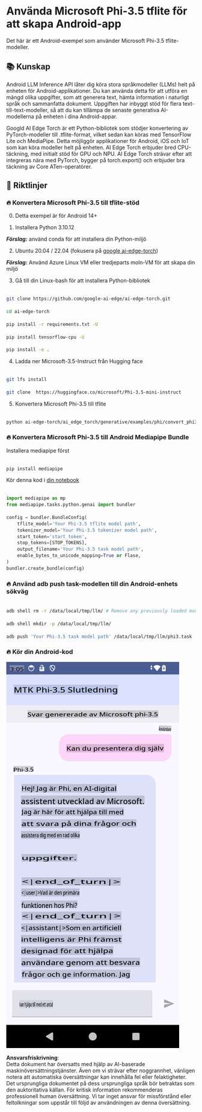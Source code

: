 # **Använda Microsoft Phi-3.5 tflite för att skapa Android-app**

Det här är ett Android-exempel som använder Microsoft Phi-3.5 tflite-modeller.

## **📚 Kunskap**

Android LLM Inference API låter dig köra stora språkmodeller (LLMs) helt på enheten för Android-applikationer. Du kan använda detta för att utföra en mängd olika uppgifter, som att generera text, hämta information i naturligt språk och sammanfatta dokument. Uppgiften har inbyggt stöd för flera text-till-text-modeller, så att du kan tillämpa de senaste generativa AI-modellerna på enheten i dina Android-appar.

Googld AI Edge Torch är ett Python-bibliotek som stödjer konvertering av PyTorch-modeller till .tflite-format, vilket sedan kan köras med TensorFlow Lite och MediaPipe. Detta möjliggör applikationer för Android, iOS och IoT som kan köra modeller helt på enheten. AI Edge Torch erbjuder bred CPU-täckning, med initialt stöd för GPU och NPU. AI Edge Torch strävar efter att integreras nära med PyTorch, bygger på torch.export() och erbjuder bra täckning av Core ATen-operatörer.

## **🪬 Riktlinjer**

### **🔥 Konvertera Microsoft Phi-3.5 till tflite-stöd**

0. Detta exempel är för Android 14+

1. Installera Python 3.10.12

***Förslag:*** använd conda för att installera din Python-miljö

2. Ubuntu 20.04 / 22.04 (fokusera på [google ai-edge-torch](https://github.com/google-ai-edge/ai-edge-torch))

***Förslag:*** Använd Azure Linux VM eller tredjeparts moln-VM för att skapa din miljö

3. Gå till din Linux-bash för att installera Python-bibliotek

```bash

git clone https://github.com/google-ai-edge/ai-edge-torch.git

cd ai-edge-torch

pip install -r requirements.txt -U 

pip install tensorflow-cpu -U

pip install -e .

```

4. Ladda ner Microsoft-3.5-Instruct från Hugging face

```bash

git lfs install

git clone  https://huggingface.co/microsoft/Phi-3.5-mini-instruct

```

5. Konvertera Microsoft Phi-3.5 till tflite

```bash

python ai-edge-torch/ai_edge_torch/generative/examples/phi/convert_phi3_to_tflite.py --checkpoint_path  Your Microsoft Phi-3.5-mini-instruct path --tflite_path Your Microsoft Phi-3.5-mini-instruct tflite path  --prefill_seq_len 1024 --kv_cache_max_len 1280 --quantize True

```

### **🔥 Konvertera Microsoft Phi-3.5 till Android Mediapipe Bundle**

Installera mediapipe först

```bash

pip install mediapipe

```

Kör denna kod i [din notebook](../../../../../../code/09.UpdateSamples/Aug/Android/convert/convert_phi.ipynb)

```python

import mediapipe as mp
from mediapipe.tasks.python.genai import bundler

config = bundler.BundleConfig(
    tflite_model='Your Phi-3.5 tflite model path',
    tokenizer_model='Your Phi-3.5 tokenizer model path',
    start_token='start_token',
    stop_tokens=[STOP_TOKENS],
    output_filename='Your Phi-3.5 task model path',
    enable_bytes_to_unicode_mapping=True or Flase,
)
bundler.create_bundle(config)

```

### **🔥 Använd adb push task-modellen till din Android-enhets sökväg**

```bash

adb shell rm -r /data/local/tmp/llm/ # Remove any previously loaded models

adb shell mkdir -p /data/local/tmp/llm/

adb push 'Your Phi-3.5 task model path' /data/local/tmp/llm/phi3.task

```

### **🔥 Kör din Android-kod**

![demo](../../../../../../translated_images/demo.8981711efb5a9cee5dcd835f66b3b31b94b4f3e527300e15a98a0d48863b9fbd.sv.png)

**Ansvarsfriskrivning**:  
Detta dokument har översatts med hjälp av AI-baserade maskinöversättningstjänster. Även om vi strävar efter noggrannhet, vänligen notera att automatiska översättningar kan innehålla fel eller felaktigheter. Det ursprungliga dokumentet på dess ursprungliga språk bör betraktas som den auktoritativa källan. För kritisk information rekommenderas professionell human översättning. Vi tar inget ansvar för missförstånd eller feltolkningar som uppstår till följd av användningen av denna översättning.